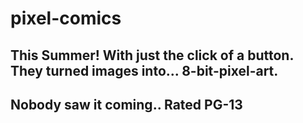 # pixel-comics

## This Summer! With just the click of a button. They turned images into... 8-bit-pixel-art. 
## Nobody saw it coming.. Rated PG-13
